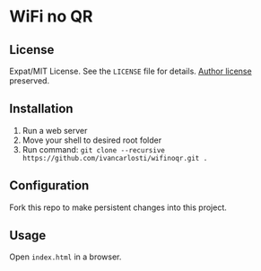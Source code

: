 WiFi no QR
========

License
-------
Expat/MIT License. See the `LICENSE` file for details. [Author license](https://github.com/evgeni/qifi/blob/gh-pages/LICENSE) preserved.

Installation
------------
1. Run a web server
2. Move your shell to desired root folder
3. Run command: `git clone --recursive https://github.com/ivancarlosti/wifinoqr.git .`

Configuration
-------------
Fork this repo to make persistent changes into this project.

Usage
-----
Open `index.html` in a browser.
